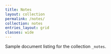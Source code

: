 ```yaml
---
title: Notes
layout: collection
permalink: /notes/
collection: notes
entries_layout: grid
classes: wide
---
```


Sample document listing for the collection `_notes`.
